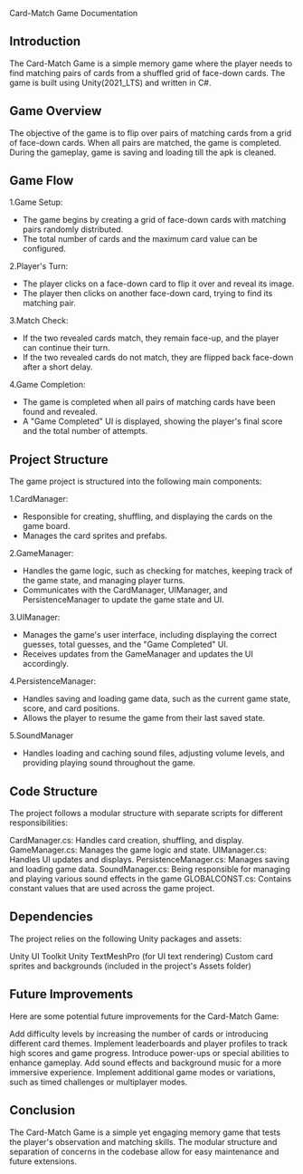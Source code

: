 Card-Match Game Documentation

Introduction
------------
The Card-Match Game is a simple memory game where the player needs to find matching pairs of cards from a shuffled grid of face-down cards. The game is built using Unity(2021_LTS) and written in C#.


Game Overview
-------------
The objective of the game is to flip over pairs of matching cards from a grid of face-down cards. When all pairs are matched, the game is completed. During the gameplay, game is saving and loading till the apk is cleaned.


Game Flow
---------

 1.Game Setup:

  - The game begins by creating a grid of face-down cards with matching pairs randomly distributed.
  - The total number of cards and the maximum card value can be configured.


 2.Player's Turn:

  - The player clicks on a face-down card to flip it over and reveal its image.
  - The player then clicks on another face-down card, trying to find its matching pair.


 3.Match Check:

  - If the two revealed cards match, they remain face-up, and the player can continue their turn.
  - If the two revealed cards do not match, they are flipped back face-down after a short delay.


 4.Game Completion:

  - The game is completed when all pairs of matching cards have been found and revealed.
  - A "Game Completed" UI is displayed, showing the player's final score and the total number of attempts.



Project Structure
-----------------
The game project is structured into the following main components:

  1.CardManager:

   - Responsible for creating, shuffling, and displaying the cards on the game board.
   - Manages the card sprites and prefabs.


  2.GameManager:

  - Handles the game logic, such as checking for matches, keeping track of the game state, and managing player turns.
  - Communicates with the CardManager, UIManager, and PersistenceManager to update the game state and UI.


 3.UIManager:

  - Manages the game's user interface, including displaying the correct guesses, total guesses, and the "Game Completed" UI.
  - Receives updates from the GameManager and updates the UI accordingly.


 4.PersistenceManager:

  - Handles saving and loading game data, such as the current game state, score, and card positions.
  - Allows the player to resume the game from their last saved state.

 5.SoundManager

  - Handles loading and caching sound files, adjusting volume levels, and providing playing sound throughout the game.



Code Structure
--------------
The project follows a modular structure with separate scripts for different responsibilities:

CardManager.cs: Handles card creation, shuffling, and display.
GameManager.cs: Manages the game logic and state.
UIManager.cs: Handles UI updates and displays.
PersistenceManager.cs: Manages saving and loading game data.
SoundManager.cs: Being responsible for managing and playing various sound effects in the game
GLOBALCONST.cs: Contains constant values that are used across the game project. 


Dependencies
------------
The project relies on the following Unity packages and assets:

Unity UI Toolkit
Unity TextMeshPro (for UI text rendering)
Custom card sprites and backgrounds (included in the project's Assets folder)


Future Improvements
-------------------
Here are some potential future improvements for the Card-Match Game:

Add difficulty levels by increasing the number of cards or introducing different card themes.
Implement leaderboards and player profiles to track high scores and game progress.
Introduce power-ups or special abilities to enhance gameplay.
Add sound effects and background music for a more immersive experience.
Implement additional game modes or variations, such as timed challenges or multiplayer modes.


Conclusion
----------
The Card-Match Game is a simple yet engaging memory game that tests the player's observation and matching skills. The modular structure and separation of concerns in the codebase allow for easy maintenance and future extensions.